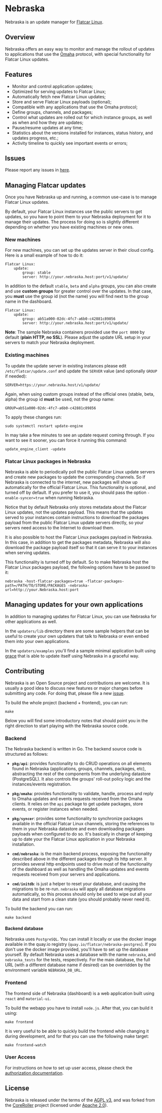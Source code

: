 # Nebraska

Nebraska is an update manager for [Flatcar Linux](https://www.flatcar-linux.org/).

## Overview

Nebraska offers an easy way to monitor and manage the rollout of updates to applications that use
the [Omaha](https://code.google.com/p/omaha/) protocol, with special functionality for Flatcar Linux updates.

## Features

- Monitor and control application updates;
- Optimized for serving updates to Flatcar Linux;
- Automatically fetch new Flatcar Linux updates;
- Store and serve Flatcar Linux payloads (optional);
- Compatible with any applications that use the Omaha protocol;
- Define groups, channels, and packages;
- Control what updates are rolled out for which instance groups, as well as when and how they are updates;
- Pause/resume updates at any time;
- Statistics about the versions installed for instances, status history, and updates progress, etc.;
- Activity timeline to quickly see important events or errors;

## Issues

Please report any issues in [here](https://github.com/kinvolk/nebraska/issues).

## Managing Flatcar updates

Once you have Nebraska up and running, a common use-case is to manage Flatcar Linux updates.

By default, your Flatcar Linux instances use the public servers to get updates, so you have to point them to your Nebraska deployment for it to
manage their updates. The process for doing so is slightly different depending on whether you have existing machines or new ones.

### New machines

For new machines, you can set up the updates server in their cloud config. Here is a small example of how to do it:

	Flatcar Linux:
		update:
			group: stable
			server: http://your.nebraska.host:port/v1/update/

In addition to the default `stable`, `beta` and `alpha` groups, you can also create and use **custom groups** for greater control over the updates. In that case, you **must** use the group id (not the name) you will find next to the group name in the dashboard.

	Flatcar Linux:
		update:
			group: ab51a000-02dc-4fc7-a6b0-c42881c89856
			server: http://your.nebraska.host:port/v1/update/

**Note**: The sample Nebraska containers provided use the `port 8000` by default (**plain HTTP, no SSL**). Please adjust the update URL setup in your servers to match your Nebraska deployment.

### Existing machines

To update the update server in existing instances please edit `/etc/flatcar/update.conf` and update the `SERVER` value (and optionally `GROUP` if needed):

	SERVER=https://your.nebraska.host/v1/update/

Again, when using custom groups instead of the official ones (stable, beta, alpha) the group id **must** be used, not the group name:

    GROUP=ab51a000-02dc-4fc7-a6b0-c42881c89856

To apply these changes run:

	sudo systemctl restart update-engine

In may take a few minutes to see an update request coming through. If you want to see it sooner, you can force it running this command:

	update_engine_client -update

### Flatcar Linux packages in Nebraska

Nebraska is able to periodically poll the public Flatcar Linux update servers and create new packages to update the corresponding channels. So if Nebraska is connected to the internet, new packages will show up automatically for the official Flatcar Linux. This functionality is optional, and turned off by default. If you
prefer to use it, you should pass the option `-enable-syncer=true` when running Nebraska.

Notice that by default Nebraska only stores metadata about the Flatcar Linux updates, not the updates payload. This means that the updates served to your instances contain instructions to download the packages payload from the public Flatcar Linux update servers directly, so your servers need access to the Internet to download them.

It is also possible to host the Flatcar Linux packages payload in Nebraska. In this case, in addition to get the packages metadata, Nebraska will also download the package payload itself so that it can serve it to your instances when serving updates.

This functionality is turned off by default. So to make Nebraska host the Flatcar Linux packages payload, the following options have to be passed to it:

    nebraska -host-flatcar-packages=true -flatcar-packages-path=/PATH/TO/STORE/PACKAGES -nebraska-url=http://your.Nebraska.host:port

## Managing updates for your own applications

In addition to managing updates for Flatcar Linux, you can use Nebraska for other applications as well.

In the `updaters/lib` directory there are some sample helpers that can be useful to create your own updaters that talk to Nebraska or even embed them into your own applications.

In the `updaters/examples` you'll find a sample minimal application built using [grace](https://github.com/facebookgo/grace) that is able to update itself using Nebraska in a graceful way.

## Contributing

Nebraska is an Open Source project and contributions are welcome. It is usually a good idea to discuss new features or major changes before submitting any code. For doing that, please file a new [issue](https://github.com/Nebraska/Nebraska/issues).

To build the whole project (backend + frontend), you can run:

    make

Below you will find some introductory notes that should point you in the right direction to start playing with the Nebraska source code.

### Backend

The Nebraska backend is written in Go. The backend source code is structured as follows:

- **`pkg/api`**: provides functionality to do CRUD operations on all elements found in Nebraska (applications, groups, channels, packages, etc), abstracting the rest of the components from the underlying datastore (PostgreSQL). It also controls the groups' roll-out policy logic and the instances/events registration.

- **`pkg/omaha`**: provides functionality to validate, handle, process and reply to Omaha updates and events requests received from the Omaha clients. It relies on the `api` package to get update packages, store events, or register instances when needed.

- **`pkg/syncer`**: provides some functionality to synchronize packages available in the official Flatcar Linux channels, storing the references to them in your Nebraska datastore and even downloading packages payloads when configured to do so. It's basically in charge of keeping up to date your the Flatcar Linux application in your Nebraska installation.

- **`cmd/nebraska`**: is the main backend process, exposing the functionality described above in the different packages through its http server. It provides several http endpoints used to drive most of the functionality of the dashboard as well as handling the Omaha updates and events requests received from your servers and applications.

- **`cmd/initdb`**: is just a helper to reset your database, and causing the migrations to be re-run. `nebraska` will apply all database migrations automatically, so this process should only be used to wipe out all your data and start from a clean state (you should probably never need it).

To build the backend you can run:

    make backend

#### Backend database

Nebraska uses `PostgreSQL`. You can install it locally or use the docker image available in the quay.io registry (`quay.io/flatcar/nebraska-postgres`). If you don't use the docker image provided, you'll have to set up the database yourself. By default Nebraska uses a database with the name `nebraska`, and `nebraska_tests`
for the tests, respectively. For the main database, the full URL (with a different database name if desired) can be overridden by the environment variable
`NEBRASKA_DB_URL`.

### Frontend

The frontend side of Nebraska (dashboard) is a web application built using `react` and `material-ui`.

To build the webapp you have to install `node.js`. After that, you can build it using:

    make frontend

It is very useful to be able to quickly build the frontend while changing it during development, and for that you can use the following make target:

    make frontend-watch

### User Access

For instructions on how to set up user access, please check the [authorization documentation](./docs/authorization.md).

## License

Nebraska is released under the terms of the [AGPL v3](https://www.gnu.org/licenses/agpl-3.0.en.html), and was forked from the [CoreRoller](https://github.com/coreroller/coreroller) project (licensed under [Apache 2.0](http://www.apache.org/licenses/LICENSE-2.0)).

